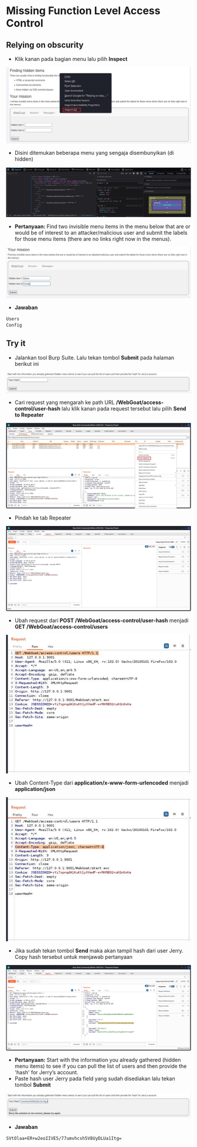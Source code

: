 # Missing Function Level Access Control
## Relying on obscurity
- Klik kanan pada bagian menu lalu pilih **Inspect**

![alt text](https://github.com/rahardian-dwi-saputra/webgoat/blob/main/assets/missing%20function%20level%20access%20control/missing%20function%201.JPG)

- Disini ditemukan beberapa menu yang sengaja disembunyikan (di hidden)

![alt text](https://github.com/rahardian-dwi-saputra/webgoat/blob/main/assets/missing%20function%20level%20access%20control/missing%20function%202.JPG)

- **Pertanyaan:** Find two invisible menu items in the menu below that are or would be of interest to an attacker/malicious user and submit the labels for those menu items (there are no links right now in the menus).

![alt text](https://github.com/rahardian-dwi-saputra/webgoat/blob/main/assets/missing%20function%20level%20access%20control/missing%20function%203.JPG)

- **Jawaban**
```sh
Users
Config
```

## Try it
- Jalankan tool Burp Suite. Lalu tekan tombol **Submit** pada halaman berikut ini

![alt text](https://github.com/rahardian-dwi-saputra/webgoat/blob/main/assets/missing%20function%20level%20access%20control/missing%20function%204.JPG)

- Cari request yang mengarah ke path URL **/WebGoat/access-control/user-hash** lalu klik kanan pada request tersebut lalu pilih **Send to Repeater**

![alt text](https://github.com/rahardian-dwi-saputra/webgoat/blob/main/assets/missing%20function%20level%20access%20control/missing%20function%205.JPG)

- Pindah ke tab Repeater

![alt text](https://github.com/rahardian-dwi-saputra/webgoat/blob/main/assets/missing%20function%20level%20access%20control/missing%20function%206.JPG)

- Ubah request dari **POST /WebGoat/access-control/user-hash** menjadi **GET /WebGoat/access-control/users**

![alt text](https://github.com/rahardian-dwi-saputra/webgoat/blob/main/assets/missing%20function%20level%20access%20control/missing%20function%207.JPG)

- Ubah Content-Type dari **application/x-www-form-urlencoded** menjadi **application/json**

![alt text](https://github.com/rahardian-dwi-saputra/webgoat/blob/main/assets/missing%20function%20level%20access%20control/missing%20function%208.JPG)

- Jika sudah tekan tombol **Send** maka akan tampil hash dari user Jerry. Copy hash tersebut untuk menjawab pertanyaan

![alt text](https://github.com/rahardian-dwi-saputra/webgoat/blob/main/assets/missing%20function%20level%20access%20control/missing%20function%209.JPG)

- **Pertanyaan:** Start with the information you already gathered (hidden menu items) to see if you can pull the list of users and then provide the 'hash' for Jerry’s account.
- Paste hash user Jerry pada field yang sudah disediakan lalu tekan tombol **Submit**

![alt text](https://github.com/rahardian-dwi-saputra/webgoat/blob/main/assets/missing%20function%20level%20access%20control/missing%20function%2010.JPG)

- **Jawaban**
```sh
SVtOlaa+ER+w2eoIIVE5/77umvhcsh5V8UyDLUa1Itg=
```
